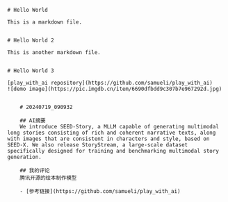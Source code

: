 

    # Hello World

    This is a markdown file.
    

    # Hello World 2

    This is another markdown file.
    

    # Hello World 3

    [play_with_ai repository](https://github.com/samueli/play_with_ai)
    ![demo image](https://pic.imgdb.cn/item/6690dfbdd9c307b7e967292d.jpg)
    

        # 20240719_090932
        
        ## AI摘要
        We introduce SEED-Story, a MLLM capable of generating multimodal long stories consisting of rich and coherent narrative texts, along with images that are consistent in characters and style, based on SEED-X. We also release StoryStream, a large-scale dataset specifically designed for training and benchmarking multimodal story generation.
        
        ## 我的评论
        腾讯开源的绘本制作模型
        
        - [参考链接](https://github.com/samueli/play_with_ai)
        
    